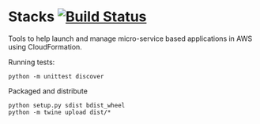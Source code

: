 # Stacks [![Build Status](https://travis-ci.com/ombu/stacks.svg?branch=develop)](https://travis-ci.com/ombu/stacks)

Tools to help launch and manage micro-service based applications in AWS using
CloudFormation.

Running tests:

    python -m unittest discover 

Packaged and distribute

    python setup.py sdist bdist_wheel
    python -m twine upload dist/*
